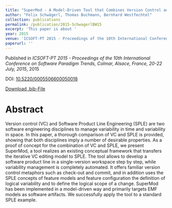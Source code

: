 ```yaml
---
title: "SuperMod - A Model-Driven Tool that Combines Version Control and Software Product Line Engineering"
author: "Felix Schwägerl, Thomas Buchmann, Bernhard Westfechtel"
collection: publications
permalink: /publication/2015-SchwagerlBW15
excerpt: 'This paper is about '
year: 2015
venue: 'ICSOFT-PT 2015 - Proceedings of the 10th International Conference on Software Paradigm Trends, Colmar, Alsace, France, 20-22 July, 2015'
paperurl: ''
---
```


Published in *ICSOFT-PT 2015 - Proceedings of the 10th International Conference on Software Paradigm Trends, Colmar, Alsace, France, 20-22 July, 2015*, 2015

DOI: [10.5220/0005506600050018](https://doi.org/10.5220/0005506600050018)

[Download .bib-File](https://tbuchmann.github.io/files/SchwagerlBW15.bib)

Abstract
=====

Version control (VC) and Software Product Line Engineering (SPLE) are two software engineering disciplines to manage variability in time and variability in space. In this paper, a thorough comparison of VC and SPLE is provided, showing that both disciplines imply a number of desirable properties. As a proof of concept for the combination of VC and SPLE, we present SuperMod, a tool realizes an existing conceptual framework that transfers the iterative VC editing model to SPLE. The tool allows to develop a software product line in a single-version workspace step by step, while variability management is completely automated. It offers familiar version control metaphors such as check-out and commit, and in addition uses the SPLE concepts of feature models and feature configuration the definition of logical variability and to define the logical scope of a change. SuperMod has been implemented in a model-driven way and primarily targets EMF models as software artifacts. We successfully apply the tool to a standard SPLE example.